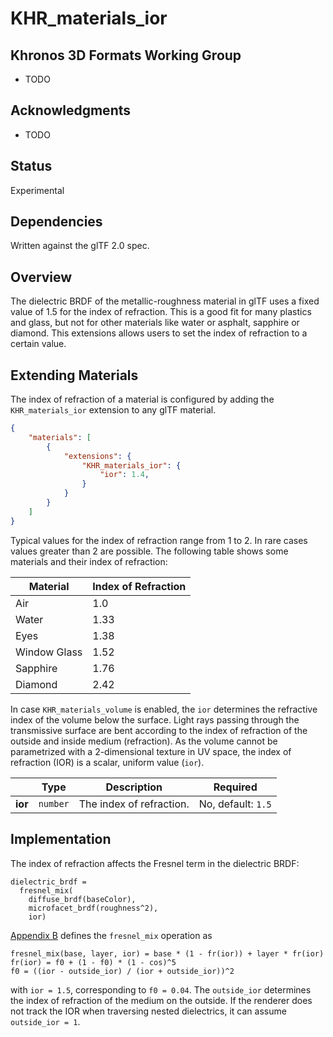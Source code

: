 # KHR\_materials\_ior

## Khronos 3D Formats Working Group

* TODO

## Acknowledgments

* TODO

## Status

Experimental

## Dependencies

Written against the glTF 2.0 spec.

## Overview

The dielectric BRDF of the metallic-roughness material in glTF uses a fixed value of 1.5 for the index of refraction. This is a good fit for many plastics and glass, but not for other materials like water or asphalt, sapphire or diamond. This extensions allows users to set the index of refraction to a certain value.

## Extending Materials

The index of refraction of a material is configured by adding the `KHR_materials_ior` extension to any glTF material. 

```json
{
    "materials": [
        {
            "extensions": {
                "KHR_materials_ior": {
                    "ior": 1.4,
                }
            }
        }
    ]
}
```

Typical values for the index of refraction range from 1 to 2. In rare cases values greater than 2 are possible. The following table shows some materials and their index of refraction:

| Material     | Index of Refraction |
|--------------|---------------------|
| Air          | 1.0                 |
| Water        | 1.33                |
| Eyes         | 1.38                |
| Window Glass | 1.52                |
| Sapphire     | 1.76                |
| Diamond      | 2.42                |

In case `KHR_materials_volume` is enabled, the `ior` determines the refractive index of the volume below the surface. Light rays passing through the transmissive surface are bent according to the index of refraction of the outside and inside medium (refraction). As the volume cannot be parametrized with a 2-dimensional texture in UV space, the index of refraction (IOR) is a scalar, uniform value (`ior`).

| |Type|Description|Required|
|-|----|-----------|--------|
| **ior** | `number` | The index of refraction. | No, default: `1.5`|

## Implementation

The index of refraction affects the Fresnel term in the dielectric BRDF:

```
dielectric_brdf =
  fresnel_mix(
    diffuse_brdf(baseColor),
    microfacet_brdf(roughness^2),
    ior)
```

[Appendix B](/specification/2.0/README.md#appendix-b-brdf-implementation) defines the `fresnel_mix` operation as

```
fresnel_mix(base, layer, ior) = base * (1 - fr(ior)) + layer * fr(ior)
fr(ior) = f0 + (1 - f0) * (1 - cos)^5
f0 = ((ior - outside_ior) / (ior + outside_ior))^2
```

with `ior = 1.5`, corresponding to `f0 = 0.04`. The `outside_ior` determines the index of refraction of the medium on the outside. If the renderer does not track the IOR when traversing nested dielectrics, it can assume `outside_ior = 1`.
